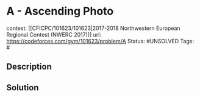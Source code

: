 # A - Ascending Photo

contest: [[CFICPC/101623/101623|2017-2018 Northwestern European Regional Contest (NWERC 2017)]]
url: https://codeforces.com/gym/101623/problem/A
Status: #UNSOLVED
Tags: #

## Description

## Solution

